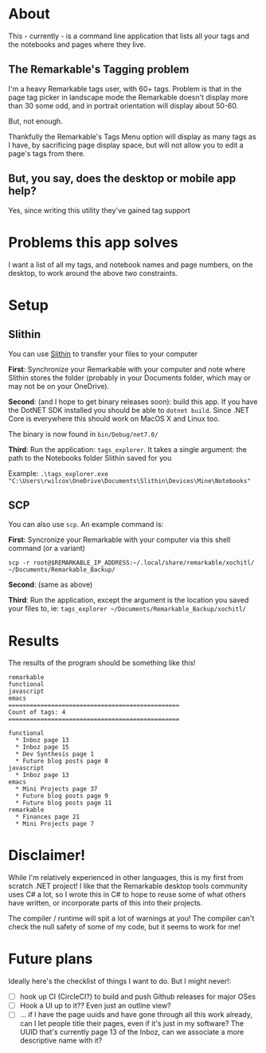 # About

This - currently - is a command line application that lists all your tags and the notebooks and pages where they live.

## The Remarkable's Tagging problem

I'm a heavy Remarkable tags user, with 60+ tags. Problem is that in the page tag picker in landscape mode the Remarkable doesn't display more than 30 some odd, and in portrait orientation will display about 50-60.

But, not enough.

Thankfully the Remarkable's Tags Menu option will display as many tags as I have, by sacrificing page display space, but will not allow you to edit a page's tags from there.

## But, you say, does the desktop or mobile app help?

Yes, since writing this utility they've gained tag support

# Problems this app solves

I want a list of all my tags, and notebook names and page numbers, on the desktop, to work around the above two constraints.

# Setup

## Slithin

You can use [Slithin](https://github.com/furesoft/Slithin/) to transfer your files to your computer

**First**: Synchronize your Remarkable with your computer and note where Slithin stores the folder (probably in your Documents folder, which may or may not be on your OneDrive).

**Second**: (and I hope to get binary releases soon): build this app. If you have the DotNET SDK installed you should be able to `dotnet build`. Since .NET Core is everywhere this should work on MacOS X and Linux too.

The binary is now found in `bin/Debug/net7.0/`

**Third**: Run the application: `tags_explorer`. It takes a single argument: the path to the Notebooks folder Slithin saved for you

Example: `.\tags_explorer.exe "C:\Users\rwilcox\OneDrive\Documents\Slithin\Devices\Mine\Notebooks"`

## SCP

You can also use `scp`. An example command is:

**First**: Syncronize your Remarkable with your computer via this shell command (or a variant)

    scp -r root@$REMARKABLE_IP_ADDRESS:~/.local/share/remarkable/xochitl/ ~/Documents/Remarkable_Backup/

**Second**: (same as above)

**Third**: Run the application, except the argument is the location you saved your files to, ie: `tags_explorer ~/Documents/Remarkable_Backup/xochitl/`

# Results

The results of the program should be something like this!

    remarkable
    functional
    javascript
    emacs
    ================================================
    Count of tags: 4
    ================================================

    functional
      * Inboz page 13
      * Inboz page 15
      * Dev Synthesis page 1
      * Future blog posts page 8
    javascript
      * Inboz page 13
    emacs
      * Mini Projects page 37
      * Future blog posts page 9
      * Future blog posts page 11
    remarkable
      * Finances page 21
      * Mini Projects page 7


# Disclaimer!

While I'm relatively experienced in other languages, this is my first from scratch .NET project! I like that the Remarkable desktop tools community uses C# a lot, so I wrote this in C# to hope to reuse some of what others have written, or incorporate parts of this into their projects.

The compiler / runtime will spit a lot of warnings at you! The compiler can't check the null safety of some of my code, but it seems to work for me!

# Future plans

Ideally here's the checklist of things I want to do. But I might never!:

  - [ ] hook up CI (CircleCI?) to build and push Github releases for major OSes
  - [ ] Hook a UI up to it?? Even just an outline view?
  - [ ] ... if I have the page uuids and have gone through all this work already, can I let people title their pages, even if it's just in my software? The UUID that's currently page 13 of the Inboz, can we associate a more descriptive name with it?
